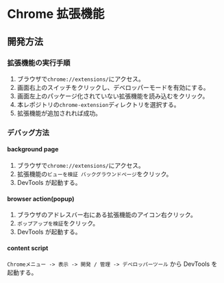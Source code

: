 # Chrome 拡張機能

## 開発方法

### 拡張機能の実行手順

1. ブラウザで`chrome://extensions/`にアクセス。
2. 画面右上のスイッチをクリックし、デベロッパーモードを有効にする。
3. 画面左上のパッケージ化されていない拡張機能を読み込むをクリック。
4. 本レポジトリの`chrome-extension`ディレクトリを選択する。
5. 拡張機能が追加されれば成功。

### デバッグ方法

#### background page

1. ブラウザで`chrome://extensions/`にアクセス。
2. 拡張機能の`ビューを検証 バックグラウンドページ`をクリック。
3. DevTools が起動する。

#### browser action(popup)

1. ブラウザのアドレスバー右にある拡張機能のアイコン右クリック。
2. `ポップアップを検証`をクリック。
3. DevTools が起動する。

#### content script

`Chromeメニュー -> 表示 -> 開発 / 管理 -> デベロッパーツール`
から DevTools を起動する。
